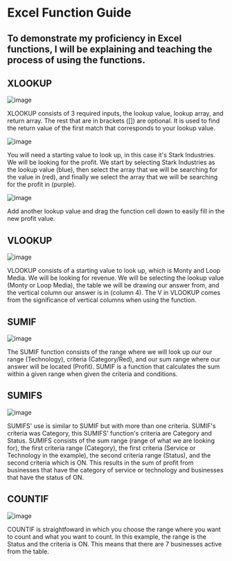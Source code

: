 <h1>Excel Function Guide</h1> 

<h2>To demonstrate my proficiency in Excel functions, I will be explaining and teaching the process of using the functions.</h2>

<h2>XLOOKUP</h2>

![image](https://github.com/javamesql/Excel-Function-Guide/assets/141413672/f23ee90f-f359-4632-b656-07e0c19c29a7)

XLOOKUP consists of 3 required inputs, the lookup value, lookup array, and return array. The rest that are in brackets ([]) are optional. It is used to find the return value of the first match that corresponds to your lookup value.

![image](https://github.com/javamesql/Excel-Function-Guide/assets/141413672/db42995f-6eb3-45ce-849a-f3d9e78d5ad9)

You will need a starting value to look up, in this case it's Stark Industries. We will be looking for the profit. We start by selecting Stark Industries as the lookup value (blue), then select the array that we will be searching for the value in (red), and finally we select the array that we will be searching for the profit in (purple).

![image](https://github.com/javamesql/Excel-Function-Guide/assets/141413672/5b473c81-8084-4d48-b51f-7459b9acdcb1)

Add another lookup value and drag the function cell down to easily fill in the new profit value.

<h2>VLOOKUP</h2>

![image](https://github.com/javamesql/Excel-Function-Guide/assets/141413672/afad2131-65c4-4af3-89f6-1e4d5f1eb8bf)

VLOOKUP consists of a starting value to look up, which is Monty and Loop Media. We will be looking for revenue. We will be selecting the lookup value (Monty or Loop Media), the table we will be drawing our answer from, and the vertical column our answer is in (column 4). The V in VLOOKUP comes from the significance of vertical columns when using the function. 

<h2>SUMIF</h2>

![image](https://github.com/javamesql/Excel-Function-Guide/assets/141413672/76876e07-c5bf-4516-ae32-aa014d7ec2ee)

The SUMIF function consists of the range where we will look up our our range (Technology), criteria (Category/Red), and our sum range where our answer will be located (Profit). SUMIF is a function that calculates the sum within a given range when given the criteria and conditions.

<h2>SUMIFS</h2>

![image](https://github.com/javamesql/Excel-Function-Guide/assets/141413672/2ead1a49-a33e-4c6c-a92e-6f76c681b9db)

SUMIFS' use is similar to SUMIF but with more than one criteria. SUMIF's criteria was Category, this SUMIFS' function's criteria are Category and Status. SUMIFS consists of the sum range (range of what we are looking for), the first criteria range (Category), the first criteria (Service or Technology in the example), the second criteria range (Status), and the second criteria which is ON. This results in the sum of profit from businesses that have the category of service or technology and businesses that have the status of ON.

<h2>COUNTIF</h2>

![image](https://github.com/javamesql/Excel-Function-Guide/assets/141413672/9eacac44-62d8-4df8-8ace-ee4f852f9b25)

COUNTIF is straightfoward in which you choose the range where you want to count and what you want to count. In this example, the range is the Status and the criteria is ON. This means that there are 7 businesses active from the table.

